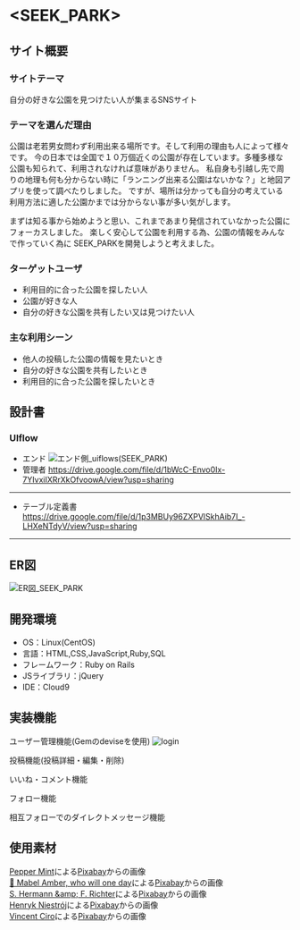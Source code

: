 # <SEEK_PARK>

## サイト概要
### サイトテーマ
自分の好きな公園を見つけたい人が集まるSNSサイト

### テーマを選んだ理由
公園は老若男女問わず利用出来る場所です。そして利用の理由も人によって様々です。
今の日本では全国で１０万個近くの公園が存在しています。多種多様な公園も知られて、利用されなければ意味がありません。
私自身も引越し先で周りの地理も何も分からない時に「ランニング出来る公園はないかな？」と地図アプリを使って調べたりしました。
ですが、場所は分かっても自分の考えている利用方法に適した公園かまでは分からない事が多い気がします。

まずは知る事から始めようと思い、これまであまり発信されていなかった公園にフォーカスしました。
楽しく安心して公園を利用する為、公園の情報をみんなで作っていく為に SEEK_PARKを開発しようと考えました。

### ターゲットユーザ
- 利用目的に合った公園を探したい人
- 公園が好きな人
- 自分の好きな公園を共有したい又は見つけたい人

### 主な利用シーン
- 他人の投稿した公園の情報を見たいとき
- 自分の好きな公園を共有したいとき
- 利用目的に合った公園を探したいとき

## 設計書
### UIflow
- エンド
![エンド側_uiflows(SEEK_PARK)](https://user-images.githubusercontent.com/105696893/184519603-12e28eef-398d-4054-ae8c-014c191d0d2d.png)
- 管理者
https://drive.google.com/file/d/1bWcC-Envo0Ix-7YIvxiIXRrXkOfvoowA/view?usp=sharing
***
- テーブル定義書
https://drive.google.com/file/d/1p3MBUy96ZXPVlSkhAib7I_-LHXeNTdyV/view?usp=sharing
***
## ER図
![ER図_SEEK_PARK](https://user-images.githubusercontent.com/105696893/186155438-426a564a-d42a-4da9-b140-fa0969d22f87.png)

## 開発環境
- OS：Linux(CentOS)
- 言語：HTML,CSS,JavaScript,Ruby,SQL
- フレームワーク：Ruby on Rails
- JSライブラリ：jQuery
- IDE：Cloud9

## 実装機能
ユーザー管理機能(Gemのdeviseを使用)
![login](https://user-images.githubusercontent.com/105696893/187419365-59c8f6f1-41a6-4082-8f02-4dd77ef07d7f.gif)

投稿機能(投稿詳細・編集・削除)

いいね・コメント機能

フォロー機能

相互フォローでのダイレクトメッセージ機能

## 使用素材
<a href="https://pixabay.com/ja/users/pepperminting-633504/?utm_source=link-attribution&amp;utm_medium=referral&amp;utm_campaign=image&amp;utm_content=560435">Pepper Mint</a>による<a href="https://pixabay.com/ja//?utm_source=link-attribution&amp;utm_medium=referral&amp;utm_campaign=image&amp;utm_content=560435">Pixabay</a>からの画像<br />
<a href="https://pixabay.com/ja/users/mabelamber-1377835/?utm_source=link-attribution&amp;utm_medium=referral&amp;utm_campaign=image&amp;utm_content=3596034">👀 Mabel Amber, who will one day</a>による<a href="https://pixabay.com/ja//?utm_source=link-attribution&amp;utm_medium=referral&amp;utm_campaign=image&amp;utm_content=3596034">Pixabay</a>からの画像<br />
<a href="https://pixabay.com/ja/users/pixel2013-2364555/?utm_source=link-attribution&amp;utm_medium=referral&amp;utm_campaign=image&amp;utm_content=3731094">S. Hermann &amp;amp; F. Richter</a>による<a href="https://pixabay.com/ja//?utm_source=link-attribution&amp;utm_medium=referral&amp;utm_campaign=image&amp;utm_content=3731094">Pixabay</a>からの画像<br />
<a href="https://pixabay.com/ja/users/arcaion-2057886/?utm_source=link-attribution&amp;utm_medium=referral&amp;utm_campaign=image&amp;utm_content=3116883">Henryk Niestrój</a>による<a href="https://pixabay.com/ja//?utm_source=link-attribution&amp;utm_medium=referral&amp;utm_campaign=image&amp;utm_content=3116883">Pixabay</a>からの画像<br />
<a href="https://pixabay.com/ja/users/vinnyciro-219264/?utm_source=link-attribution&amp;utm_medium=referral&amp;utm_campaign=image&amp;utm_content=616319">Vincent Ciro</a>による<a href="https://pixabay.com/ja//?utm_source=link-attribution&amp;utm_medium=referral&amp;utm_campaign=image&amp;utm_content=616319">Pixabay</a>からの画像<br />

